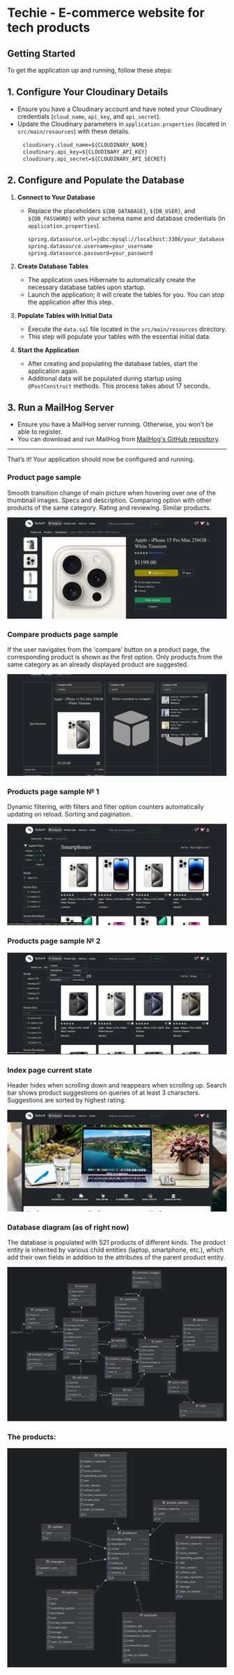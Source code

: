# Techie - E-commerce website for tech products

## Getting Started

To get the application up and running, follow these steps:

## 1. Configure Your Cloudinary Details
- Ensure you have a Cloudinary account and have noted your Cloudinary credentials (`cloud_name`, `api_key`, and `api_secret`).
- Update the Cloudinary parameters in `application.properties` (located in `src/main/resources`) with these details.
```properties
     cloudinary.cloud_name=${CLOUDINARY_NAME}
     cloudinary.api_key=${CLOUDINARY_API_KEY}
     cloudinary.api_secret=${CLOUDINARY_API_SECRET}
```

## 2. Configure and Populate the Database

1. **Connect to Your Database**
    - Replace the placeholders `${DB_DATABASE}`, `${DB_USER}`, and `${DB_PASSWORD}` with your schema name and database credentials (in `application.properties`).
      ```properties
      spring.datasource.url=jdbc:mysql://localhost:3306/your_database
      spring.datasource.username=your_username
      spring.datasource.password=your_password
      ```

2. **Create Database Tables**
    - The application uses Hibernate to automatically create the necessary database tables upon startup.
    - Launch the application; it will create the tables for you. You can stop the application after this step.

3. **Populate Tables with Initial Data**
    - Execute the `data.sql` file located in the `src/main/resources` directory.
    - This step will populate your tables with the essential initial data.

4. **Start the Application**
    - After creating and populating the database tables, start the application again.
    - Additional data will be populated during startup using `@PostConstruct` methods. This process takes about 17 seconds.

## 3. Run a MailHog Server

- Ensure you have a MailHog server running. Otherwise, you won't be able to register.
- You can download and run MailHog from [MailHog's GitHub repository](https://github.com/mailhog/MailHog).

---

That’s it! Your application should now be configured and running.



### Product page sample
Smooth transition change of main picture when hovering over one of the thumbnail images. Specs and description. Comparing option with other products of the same category. Rating and reviewing. Similar products.

<img src="src/main/resources/static/images/products_sample_1.png" alt="Product page">

### Compare products page sample
If the user navigates from the 'compare' button on a product page, the corresponding product is shown as the first option. Only products from the same category as an already displayed product are suggested.

<img src="src/main/resources/static/images/compare-products-sample.png" alt="Compare products page">

### Products page sample № 1
Dynamic filtering, with filters and filter option counters automatically updating on reload. Sorting and pagination.

<img src="src/main/resources/static/images/products_sample_2.png" alt="Smartphones page">

### Products page sample № 2

<img src="src/main/resources/static/images/products_sample_3.png" alt="Smartphones page">

### Index page current state
Header hides when scrolling down and reappears when scrolling up. Search bar shows product suggestions on queries of at least 3 characters. Suggestions are sorted by highest rating.

<img src="src/main/resources/static/images/index_page.png" alt="Index page">

### Database diagram (as of right now)
The database is populated with 521 products of different kinds. The product entity is inherited by various child entities (laptop, smartphone, etc.), which add their own fields in addition to the attributes of the parent product entity.

<img src="src/main/resources/static/images/diagram.png" alt="Database Diagram">

### The products:

<img src="src/main/resources/static/images/products_diagram.png" alt="Database Diagram">



